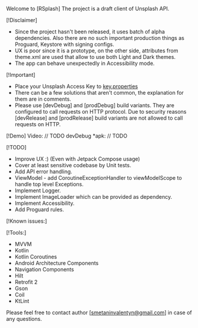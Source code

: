 Welcome to [RSplash]
The project is a draft client of Unsplash API.

[!Disclaimer]
* Since the project hasn't been released, it uses batch of alpha dependencies.
  Also there are no such important production things as Proguard, Keystore with signing configs.
* UX is poor since it is a prototype, on the other side, attributes from theme.xml are used that allow to use both Light and Dark themes.
* The app can behave unexpectedly in Accessibility mode.

[!Important]
* Place your Unsplash Access Key to [key.properties](/key.properties)
* There can be a few solutions that aren't common, the explanation for them are in comments.
* Please use [devDebug] and [prodDebug] build variants. They are configured to call requests on HTTP protocol.
Due to security reasons [devRelease] and [prodRelease] build variants are not allowed to call
requests on HTTP.

[!Demo]
Video:
// TODO
devDebug *apk:
// TODO

[!TODO]
* Improve UX :) (Even with Jetpack Compose usage)
* Cover at least sensitive codebase by Unit tests.
* Add API error handling.
* ViewModel - add CoroutineExceptionHandler to viewModelScope to handle top level Exceptions.
* Implement Logger.
* Implement ImageLoader which can be provided as dependency.
* Implement Accessibility.
* Add Proguard rules.

[!Known issues:]

[!Tools:]
* MVVM
* Kotlin
* Kotlin Coroutines
* Android Architecture Components
* Navigation Components
* Hilt
* Retrofit 2
* Gson
* Coil
* KtLint

Please feel free to contact author [smetaninvalentyn@gmail.com] in case of any questions.